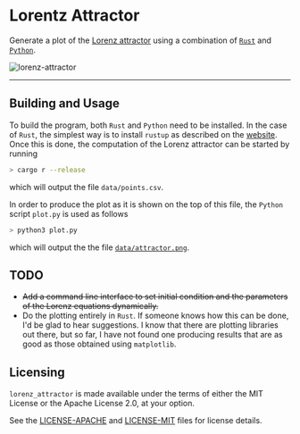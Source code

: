 # Lorentz Attractor

Generate a plot of the [Lorenz attractor](https://en.wikipedia.org/wiki/Lorenz_attractor) using a combination of [`Rust`](https://www.rust-lang.org/) and [`Python`](https://www.python.org/).

![lorenz-attractor](data/attractor.png)

******

## Building and Usage

To build the program, both `Rust` and `Python` need to be installed. In the case of `Rust`, the simplest way is to install `rustup` as described on the [website](https://www.rust-lang.org/tools/install). Once this is done, the computation of the Lorenz attractor can be
started by running

```sh
> cargo r --release
```

which will output the file `data/points.csv`.

In order to produce the plot as it is shown on the top of this file, the `Python` script `plot.py` is used as follows

```sh
> python3 plot.py
```

which will output the the file [`data/attractor.png`](data/attractor.png).

## TODO

* ~~Add a command line interface to set initial condition and the parameters of the Lorenz equations dynamically.~~
* Do the plotting entirely in `Rust`. If someone knows how this can be done, I'd be glad to hear suggestions. I know that there are plotting libraries out there, but so far, I have not found one producing results that are as good as those obtained using `matplotlib`.

## Licensing

`lorenz_attractor` is made available under the terms of either the MIT License or the Apache License 2.0, at your option.

See the [LICENSE-APACHE](LICENSE-APACHE) and [LICENSE-MIT](LICENSE-MIT) files for license details.
